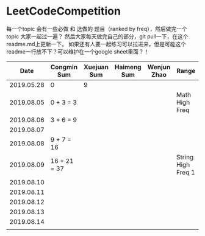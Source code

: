 # LeetCodeCompetition

每一个topic 会有一些必做 和 选做的 题目（ranked by freq），然后做完一个topic 大家一起过一遍？
然后大家每天做完自己的部分，git pull一下，在这个readme.md上更新一下。
如果还有人要一起练习可以拉进来，但是可能这个readme一行放不下？可以维护在一个google sheet里面？！

| Date       | Congmin Sum | Xuejuan Sum | Haimeng Sum | Wenjun Zhao | Range            |
| ---------- | ----------- | ----------- | ----------- | ----------- | ---------------- |
| 2019.05.28 | 0           | 9           |             |             |                  |
| 2019.08.05 | 0 + 3 = 3   |             |             |             | Math High Freq   |
| 2019.08.06 | 3 + 6 = 9   |             |             |             |                  |
| 2019.08.07 |             |             |             |             |                  |
| 2019.08.08 | 9 + 7 = 16  |             |             |             |                  |
| 2019.08.09 | 16 + 21 = 37|             |             |             | String High Freq 1|
| 2019.08.10 |             |             |             |             |                  |
| 2019.08.11 |             |             |             |             |                  |
| 2019.08.12 |             |             |             |             |                  |
| 2019.08.13 |             |             |             |             |                  |
| 2019.08.14 |             |             |             |             |                  |
|            |             |             |             |             |                  |
